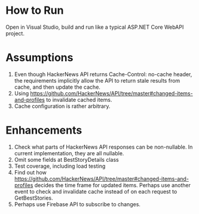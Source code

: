 # How to Run
Open in Visual Studio, build and run like a typical ASP.NET Core WebAPI project.

# Assumptions
1. Even though HackerNews API returns Cache-Control: no-cache header, the requirements implicitly allow the API to return stale results from cache, and then update the cache.
2. Using https://github.com/HackerNews/API/tree/master#changed-items-and-profiles to invalidate cached items.
3. Cache configuration is rather arbitrary.

# Enhancements
1. Check what parts of HackerNews API responses can be non-nullable. In current implementation, they are all nullable.
2. Omit some fields at BestStoryDetails class
3. Test coverage, including load testing
4. Find out how https://github.com/HackerNews/API/tree/master#changed-items-and-profiles decides the time frame for updated items. Perhaps use another event to check and invalidate cache instead of on each request to GetBestStories.
5. Perhaps use Firebase API to subscribe to changes.